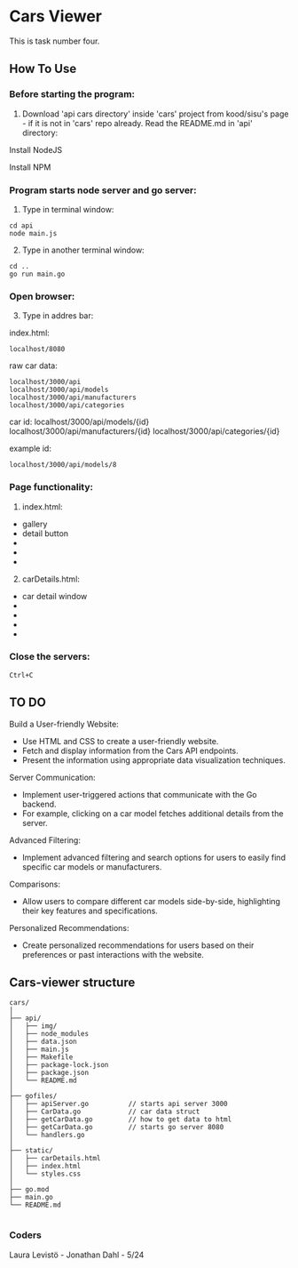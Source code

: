 # Cars Viewer

This is task number four.


## How To Use

### Before starting the program:

1. Download 'api cars directory' inside 'cars' project from kood/sisu's page - if it is not in 'cars' repo already.
Read the README.md in 'api' directory:

Install NodeJS

Install NPM

### Program starts node server and go server:

1. Type in terminal window:

```
cd api
node main.js
```

2. Type in another terminal window:

```
cd ..
go run main.go
```


### Open browser:

3. Type in addres bar:

index.html:
```
localhost/8080
```

raw car data:
```
localhost/3000/api
localhost/3000/api/models
localhost/3000/api/manufacturers
localhost/3000/api/categories
```
car id:
localhost/3000/api/models/{id}
localhost/3000/api/manufacturers/{id}
localhost/3000/api/categories/{id}

example id:
```
localhost/3000/api/models/8
```

### Page functionality:

1. index.html:

*  gallery
*  detail button
*  
*  
*  

2. carDetails.html:

*  car detail window
*  
*  
*  
* 


### Close the servers:

```
Ctrl+C
```


## TO DO

Build a User-friendly Website:

* Use HTML and CSS to create a user-friendly website.
* Fetch and display information from the Cars API endpoints.
* Present the information using appropriate data visualization techniques.

Server Communication:

* Implement user-triggered actions that communicate with the Go backend.
* For example, clicking on a car model fetches additional details from the server.

Advanced Filtering:

* Implement advanced filtering and search options for users to easily find specific car models or manufacturers.

Comparisons:

* Allow users to compare different car models side-by-side, highlighting their key features and specifications.

Personalized Recommendations:

* Create personalized recommendations for users based on their preferences or past interactions with the website.


## Cars-viewer structure

```
cars/
│
├── api/
│   ├── img/
│   ├── node_modules
│   ├── data.json
│   ├── main.js
│   ├── Makefile
│   ├── package-lock.json
│   ├── package.json
│   └── README.md
│
├── gofiles/
│   ├── apiServer.go          // starts api server 3000
│   ├── CarData.go            // car data struct
│   ├── getCarData.go         // how to get data to html
│   ├── getCarData.go         // starts go server 8080
│   └── handlers.go  
│
├── static/
│   ├── carDetails.html
│   ├── index.html  
│   └── styles.css   
│
├── go.mod
├── main.go    
└── README.md
             
```

### Coders

Laura Levistö - Jonathan Dahl - 5/24
